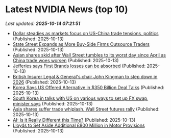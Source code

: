 # Latest NVIDIA News (top 10)
_Last updated: **2025-10-14 07:21:51**_

- [Dollar steadies as markets focus on US-China trade tensions, politics](https://biztoc.com/x/f32920734cf773ab) (Published: 2025-10-13)
- [State Street Expands as More Buy-Side Firms Outsource Traders](https://biztoc.com/x/ca1f64cd9c5b9d60) (Published: 2025-10-13)
- [Asian shares skid after Wall Street tumbles to its worst day since April as China trade woes worsen](https://biztoc.com/x/0faa1bff8885689a) (Published: 2025-10-13)
- [Jefferies says First Brands losses can be absorbed](https://biztoc.com/x/d51e61deffbe4e16) (Published: 2025-10-13)
- [British Insurer Legal & General's chair John Kingman to step down in 2026](https://biztoc.com/x/0f976b21ea6e8337) (Published: 2025-10-13)
- [Korea Says US Offered Alternative in $350 Billion Deal Talks](https://biztoc.com/x/ece5736b86f9a19f) (Published: 2025-10-13)
- [South Korea in talks with US on various ways to set up FX swap, minister says](https://biztoc.com/x/dfe077d0d348abbd) (Published: 2025-10-13)
- [Asia shares suffer trade whiplash, Wall Street futures rally](https://biztoc.com/x/1f0d210005ed1a21) (Published: 2025-10-13)
- [AI: Is it Really Different this Time?](https://www.nakedcapitalism.com/2025/10/ai-is-it-really-different-this-time.html) (Published: 2025-10-13)
- [Lloyds to Set Aside Additional £800 Million in Motor Provisions](https://biztoc.com/x/63660ecc8b233746) (Published: 2025-10-13)
